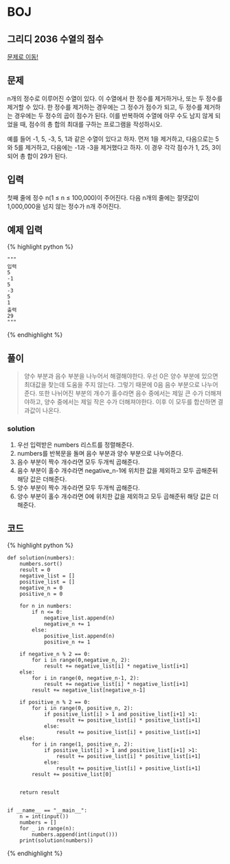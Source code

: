 # BOJ

## 그리디 2036 수열의 점수
[문제로 이동!](https://www.acmicpc.net/problem/2036)

## 문제

n개의 정수로 이루어진 수열이 있다. 이 수열에서 한 정수를 제거하거나, 또는 두 정수를 제거할 수 있다. 한 정수를 제거하는 경우에는 그 정수가 점수가 되고, 두 정수를 제거하는 경우에는 두 정수의 곱이 점수가 된다. 이를 반복하여 수열에 아무 수도 남지 않게 되었을 때, 점수의 총 합의 최대를 구하는 프로그램을 작성하시오.

예를 들어 -1, 5, -3, 5, 1과 같은 수열이 있다고 하자. 먼저 1을 제거하고, 다음으로는 5와 5를 제거하고, 다음에는 -1과 -3을 제거했다고 하자. 이 경우 각각 점수가 1, 25, 3이 되어 총 합이 29가 된다.

## 입력

첫째 줄에 정수 n(1 ≤ n ≤ 100,000)이 주어진다. 다음 n개의 줄에는 절댓값이 1,000,000을 넘지 않는 정수가 n개 주어진다.

## 예제 입력
{% highlight python %}

    """
    입력
    5
    -1
    5
    -3
    5
    1
    출력
    29
    """
{% endhighlight %}

## 풀이
> 양수 부분과 음수 부분을 나누어서 해결해야한다. 우선 0은 양수 부분에 있으면 최대값을 찾는데 도움을 주지 않는다. 그렇기 때문에 0음 음수 부분으로 나누어 준다.
> 또한 나뉘어진 부분의 개수가 홀수라면 음수 중에서는 제일 큰 수가 더해져야하고, 양수 중에서는 제일 작은 수가 더해져야한다. 이후 이 모두를 합산하면 결과값이 나온다.

### solution
1. 우선 입력받은 numbers 리스트를 정렬해준다.
2. numbers를 반복문을 돌며 음수 부분과 양수 부분으로 나누어준다.
3. 음수 부분이 짝수 개수라면 모두 두개씩 곱해준다.
4. 음수 부분이 홀수 개수라면 negative_n-1에 위치한 값을 제외하고 모두 곱해준뒤 해당 값은 더해준다.
5. 양수 부분이 짝수 개수라면 모두 두개씩 곱해준다.
6. 양수 부분이 홀수 개수라면 0에 위치한 값을 제외하고 모두 곱해준뒤 해당 값은 더해준다.

## 코드

{% highlight python %}

    def solution(numbers):
        numbers.sort()
        result = 0
        negative_list = []
        positive_list = []
        negative_n = 0
        positive_n = 0
    
        for n in numbers:
            if n <= 0:
                negative_list.append(n)
                negative_n += 1
            else:
                positive_list.append(n)
                positive_n += 1
    
        if negative_n % 2 == 0:
            for i in range(0,negative_n, 2):
                result += negative_list[i] * negative_list[i+1]
        else:
            for i in range(0, negative_n-1, 2):
                result += negative_list[i] * negative_list[i+1]
            result += negative_list[negative_n-1]
    
        if positive_n % 2 == 0:
            for i in range(0, positive_n, 2):
                if positive_list[i] > 1 and positive_list[i+1] >1:
                    result += positive_list[i] * positive_list[i+1]
                else:
                    result += positive_list[i] + positive_list[i+1]
        else:
            for i in range(1, positive_n, 2):
                if positive_list[i] > 1 and positive_list[i+1] >1:
                    result += positive_list[i] * positive_list[i+1]
                else:
                    result += positive_list[i] + positive_list[i+1]
            result += positive_list[0]
    
    
        return result
    
    
    if __name__ == "__main__":
        n = int(input())
        numbers = []
        for _ in range(n):
            numbers.append(int(input()))
        print(solution(numbers))
{% endhighlight %}